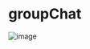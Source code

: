# groupChat
![image](https://github.com/DeshmukhRahul4114/groupChat/assets/68424036/437dc9c3-313e-4c58-a581-dafb80a6052c)
